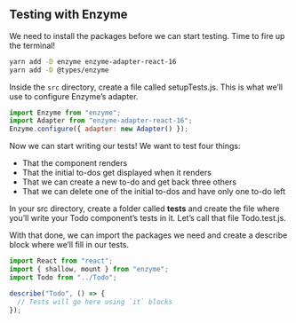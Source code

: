 ## Testing with Enzyme

We need to install the packages before we can start testing. Time to fire up the terminal!

```bash
yarn add -D enzyme enzyme-adapter-react-16
yarn add -D @types/enzyme
```

Inside the `src` directory, create a file called setupTests.js. This is what we’ll use to configure Enzyme’s adapter.

```js
import Enzyme from "enzyme";
import Adapter from "enzyme-adapter-react-16";
Enzyme.configure({ adapter: new Adapter() });
```

Now we can start writing our tests! We want to test four things:

- That the component renders
- That the initial to-dos get displayed when it renders
- That we can create a new to-do and get back three others
- That we can delete one of the initial to-dos and have only one to-do left

In your src directory, create a folder called __tests__ and create the file where you’ll write your Todo component’s tests in it. Let’s call that file Todo.test.js.

With that done, we can import the packages we need and create a describe block where we’ll fill in our tests.

```js
import React from "react";
import { shallow, mount } from "enzyme";
import Todo from "../Todo";

describe("Todo", () => {
  // Tests will go here using `it` blocks
});
```